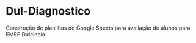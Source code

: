 # Dul-Diagnostico
Construção de planilhas do Google Sheets para avaliação de alunos para EMEF Dulcineia
